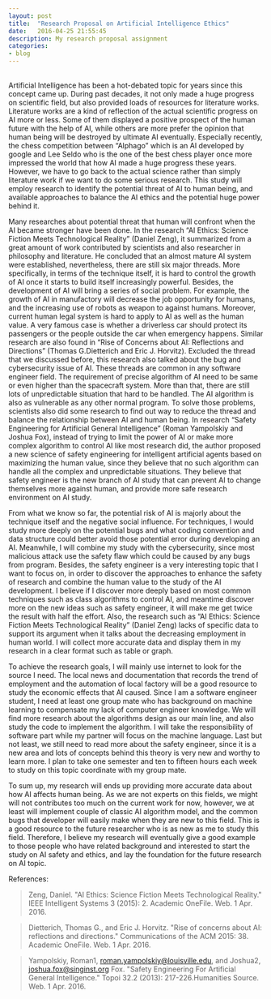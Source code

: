 ```yaml
---
layout: post
title:  "Research Proposal on Artificial Intelligence Ethics"
date:   2016-04-25 21:55:45
description: My research proposal assignment
categories:
- blog
---
```

<br/>
Artificial Intelligence has been a hot-debated topic for years since this concept came up. During past decades, it not only made a huge progress on scientific field, but also provided loads of resources for literature works. Literature works are a kind of reflection of the actual scientific progress on AI more or less. Some of them displayed a positive prospect of the human future with the help of AI, while others are more prefer the opinion that human being will be destroyed by ultimate AI eventually. Especially recently, the chess competition between “Alphago” which is an AI developed by google and Lee Seldo who is the one of the best chess player once more impressed the world that how AI made a huge progress these years. However, we have to go back to the actual science rather than simply literature work if we want to do some serious research. This study will employ research to identify the potential threat of AI to human being, and available approaches to balance the AI ethics and the potential huge power behind it.

Many researches about potential threat that human will confront when the AI became stronger have been done. In the research “AI Ethics: Science Fiction Meets Technological Reality” (Daniel Zeng), it summarized from a great amount of work contributed by scientists and also researcher in philosophy and literature. He concluded that an almost mature AI system were established, nevertheless, there are still six major threads. More specifically, in terms of the technique itself, it is hard to control the growth of AI once it starts to build itself increasingly powerful. Besides, the development of AI will bring a series of social problem. For example, the growth of AI in manufactory will decrease the job opportunity for humans, and the increasing use of robots as weapon to against humans. Moreover, current human legal system is hard to apply to AI as well as the human value. A very famous case is whether a driverless car should protect its passengers or the people outside the car when emergency happens. Similar research are also found in “Rise of Concerns about AI: Reflections and Directions” (Thomas G.Dietterich and Eric J. Horvitz). Excluded the thread that we discussed before, this research also talked about the bug and cybersecurity issue of AI. These threads are common in any software engineer field. The requirement of precise algorithm of AI need to be same or even higher than the spacecraft system. More than that, there are still lots of unpredictable situation that hard to be handled. The AI algorithm is also as vulnerable as any other normal program.
To solve those problems, scientists also did some research to find out way to reduce the thread and balance the relationship between AI and human being. In research “Safety Engineering for Artificial General Intelligence” (Roman Yampolskiy and Joshua Fox), instead of trying to limit the power of AI or make more complex algorithm to control AI like most research did, the author proposed a new science of safety engineering for intelligent artificial agents based on maximizing the human value, since they believe that no such algorithm can handle all the complex and unpredictable situations. They believe that safety engineer is the new branch of AI study that can prevent AI to change themselves more against human, and provide more safe research environment on AI study.

From what we know so far, the potential risk of AI is majorly about the technique itself and the negative social influence. For techniques, I would study more deeply on the potential bugs and what coding convention and data structure could better avoid those potential error during developing an AI. Meanwhile, I will combine my study with the cybersecurity, since most malicious attack use the safety flaw which could be caused by any bugs from program. Besides, the safety engineer is a very interesting topic that I want to focus on, in order to  discover the approaches to enhance the safety of research and combine the human value to the study of the AI development. I believe if I discover more deeply based on most common techniques such as class algorithms to control AI, and meantime discover more on the new ideas such as safety engineer, it will make me get twice the result with half the effort. Also, the research such as “AI Ethics: Science Fiction Meets Technological Reality” (Daniel Zeng) lacks of specific data to support its argument when it talks about the decreasing employment in human world. I will collect more accurate data and display them in my research in a clear format such as table or graph.

To achieve the research goals, I will mainly use internet to look for the source I need. The local news and documentation that records the trend of employment and the automation of local factory will be a good resource to study the economic effects that AI caused. Since I am a software engineer student,  I need at least one group mate who has background on machine learning to compensate my lack of computer engineer knowledge. We will find more research about the algorithms design as our main line, and also study the code to implement the algorithm. I will take the responsibility of software part while my partner will focus on the machine language. Last but not least, we still need to read more about the safety engineer, since it is a new area and lots of concepts behind this theory is very new and worthy to learn more. I plan to take one semester and ten to fifteen hours each week to study on this topic coordinate with my group mate.

To sum up, my research will ends up providing more accurate data about how AI affects human being. As we are not experts on this fields, we might will not contributes too much on the current work for now, however, we at least will implement couple of classic AI algorithm model, and the common bugs that developer will easily make when they are new to this field. This is a good resource to the future researcher who is as new as me to study this field. Therefore, I believe my research will eventually give a good example to those people who have related background and interested to start the study on AI safety and ethics, and lay the foundation for the future research on AI topic.












References:

> Zeng, Daniel. "AI Ethics: Science Fiction Meets Technological Reality." IEEE Intelligent Systems 3 (2015): 2. Academic OneFile. Web. 1 Apr. 2016.

> Dietterich, Thomas G., and Eric J. Horvitz. "Rise of concerns about AI: reflections and directions." Communications of the ACM 2015: 38. Academic OneFile. Web. 1 Apr. 2016.

> Yampolskiy, Roman1, roman.yampolskiy@louisville.edu, and Joshua2, joshua.fox@singinst.org Fox. "Safety Engineering For Artificial General Intelligence." Topoi 32.2 (2013): 217-226.Humanities Source. Web. 1 Apr. 2016.
